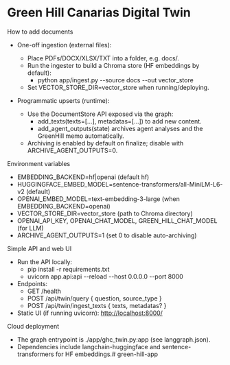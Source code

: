 # Green Hill Canarias Digital Twin

How to add documents

- One-off ingestion (external files):
  - Place PDFs/DOCX/XLSX/TXT into a folder, e.g. docs/.
  - Run the ingester to build a Chroma store (HF embeddings by default):
    - python app/ingest.py --source docs --out vector_store
  - Set VECTOR_STORE_DIR=vector_store when running/deploying.

- Programmatic upserts (runtime):
  - Use the DocumentStore API exposed via the graph:
    - add_texts(texts=[...], metadatas=[...]) to add new content.
    - add_agent_outputs(state) archives agent analyses and the GreenHill memo automatically.
  - Archiving is enabled by default on finalize; disable with ARCHIVE_AGENT_OUTPUTS=0.

Environment variables

- EMBEDDING_BACKEND=hf|openai (default hf)
- HUGGINGFACE_EMBED_MODEL=sentence-transformers/all-MiniLM-L6-v2 (default)
- OPENAI_EMBED_MODEL=text-embedding-3-large (when EMBEDDING_BACKEND=openai)
- VECTOR_STORE_DIR=vector_store (path to Chroma directory)
- OPENAI_API_KEY, OPENAI_CHAT_MODEL, GREEN_HILL_CHAT_MODEL (for LLM)
- ARCHIVE_AGENT_OUTPUTS=1 (set 0 to disable auto-archiving)

Simple API and web UI

- Run the API locally:
  - pip install -r requirements.txt
  - uvicorn app.api:api --reload --host 0.0.0.0 --port 8000
- Endpoints:
  - GET /health
  - POST /api/twin/query { question, source_type }
  - POST /api/twin/ingest_texts { texts, metadatas? }
- Static UI (if running uvicorn): <http://localhost:8000/>

Cloud deployment

- The graph entrypoint is ./app/ghc_twin.py:app (see langgraph.json).
- Dependencies include langchain-huggingface and sentence-transformers for HF embeddings.# green-hill-app

